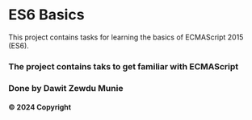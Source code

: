 # ES6 Basics

This project contains tasks for learning the basics of ECMAScript 2015 (ES6).

### The project contains taks to get familiar with ECMAScript

### Done by Dawit Zewdu Munie

#### &copy; 2024 Copyright
